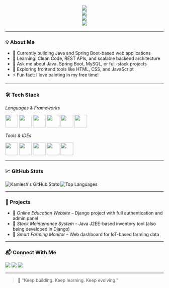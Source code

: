 <h1 align="center">
  <div>
    <img src="https://readme-typing-svg.demolab.com?font=Fira+Code&weight=600&size=27&pause=1000&color=4285F4&center=true&vCenter=true&width=500&lines=Hi+%F0%9F%91%8B%2C+I'm+Kamlesh+Yadav" />
  </div>
  <div>
    <img src="https://readme-typing-svg.demolab.com?font=Fira+Code&weight=600&size=27&pause=1000&color=DB4437&center=true&vCenter=true&width=500&lines=Java+Developer" />
  </div>
  <div>
    <img src="https://readme-typing-svg.demolab.com?font=Fira+Code&weight=600&size=27&pause=1000&color=F4B400&center=true&vCenter=true&width=500&lines=Frontend+%2B+Backend+Enthusiast" />
  </div>
  <div>
    <img src="https://readme-typing-svg.demolab.com?font=Fira+Code&weight=600&size=27&pause=1000&color=0F9D58&center=true&vCenter=true&width=500&lines=Love+to+build+cool+projects!" />
  </div>
</h1>



---

### 💡 About Me

- 🔭 Currently building Java and Spring Boot-based web applications  
- 🌱 Learning: Clean Code, REST APIs, and scalable backend architecture  
- 💬 Ask me about Java, Spring Boot, MySQL, or full-stack projects  
- 🧠 Exploring frontend tools like HTML, CSS, and JavaScript  
- ⚡ Fun fact: I love painting in my free time!

---

### 🛠 Tech Stack

*Languages & Frameworks*  
<p>
  <img src="https://cdn.jsdelivr.net/gh/devicons/devicon/icons/java/java-original.svg" width="40" height="40"/>
  <img src="https://cdn.jsdelivr.net/gh/devicons/devicon/icons/spring/spring-original.svg" width="40" height="40"/>
  <img src="https://cdn.jsdelivr.net/gh/devicons/devicon/icons/mysql/mysql-original.svg" width="40" height="40"/>
  <img src="https://cdn.jsdelivr.net/gh/devicons/devicon/icons/html5/html5-original.svg" width="40" height="40"/>
  <img src="https://cdn.jsdelivr.net/gh/devicons/devicon/icons/css3/css3-original.svg" width="40" height="40"/>
  <img src="https://cdn.jsdelivr.net/gh/devicons/devicon/icons/javascript/javascript-original.svg" width="40" height="40"/>
</p>

*Tools & IDEs*  
<p>
  <img src="https://cdn.jsdelivr.net/gh/devicons/devicon/icons/git/git-original.svg" width="40" height="40"/>
  <img src="https://cdn.jsdelivr.net/gh/devicons/devicon/icons/github/github-original.svg" width="40" height="40"/>
  <img src="https://cdn.jsdelivr.net/gh/devicons/devicon/icons/vscode/vscode-original.svg" width="40" height="40"/>
  <img src="https://cdn.jsdelivr.net/gh/devicons/devicon/icons/intellij/intellij-original.svg" width="40" height="40"/>
  <img src="https://cdn.jsdelivr.net/gh/devicons/devicon/icons/postman/postman-original.svg" width="40" height="40"/>
</p>

---

### 📈 GitHub Stats

![Kamlesh's GitHub Stats](https://github-readme-stats.vercel.app/api?username=kamleshyadav1122&show_icons=true&theme=github_dark&count_private=true)
![Top Languages](https://github-readme-stats.vercel.app/api/top-langs/?username=kamleshyadav1122&layout=compact&theme=github_dark)

---

### 🚀 Projects

- 🔹 *Online Education Website* – Django project with full authentication and admin panel  
- 🔹 *Stock Maintenance System* – Java J2EE-based inventory tool (also being developed in Django)  
- 🔹 *Smart Farming Monitor* – Web dashboard for IoT-based farming data

---

### 📬 Connect With Me

<p>
  <a href="mailto:kamleshyadav1122@gmail.com"><img src="https://img.shields.io/badge/Gmail-D14836?style=flat&logo=gmail&logoColor=white"/></a>
  <a href="https://www.linkedin.com/in/kamleshyadav1122" target="_blank"><img src="https://img.shields.io/badge/-LinkedIn-blue?style=flat&logo=linkedin&logoColor=white"/></a>
  <a href="https://github.com/kamleshyadav1122" target="_blank"><img src="https://img.shields.io/badge/-GitHub-black?style=flat&logo=github&logoColor=white"/></a>
</p>

---

> 💬 "Keep building. Keep learning. Keep evolving."
